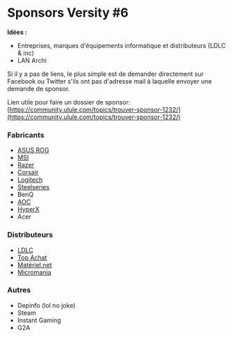 Sponsors Versity #6
===

**Idées :**
- Entreprises, marques d'équipements informatique et distributeurs (LDLC & inc)
- LAN Archi

Si il y a pas de liens, le plus simple est de demander directement sur Facebook ou Twitter s'ils ont pas d'adresse mail à laquelle envoyer une demande de sponsor.

Lien utile pour faire un dossier de sponsor: [https://community.ulule.com/topics/trouver-sponsor-1232/](https://community.ulule.com/topics/trouver-sponsor-1232/)

### Fabricants

* [ASUS ROG](https://rog.asus.com/forum/showthread.php?27981-Sponsorship-Requests)
* [MSI](https://fr.msi.com/about/contact-us)
* [Razer](https://www.razerzone.com/fr-fr/contact-us)
* [Corsair](http://www.corsair.com/fr-fr/company/contact)
* [Logitech](https://www.logitech.fr/fr-fr/contact)
* [Steelseries](https://www.facebook.com/SteelSeriesFrance/)
* BenQ
* [AOC](http://eu.aoc.com/fr/contact)
* [HyperX](https://www.kingston.com/fr/company/contacts)
* Acer

### Distributeurs

* [LDLC](https://www.ldlc.com/faq/n1784/partenariat-sponsoring/)
* [Top Achat](https://www.topachat.com/pages/avotreservice_cat_est_accueil_puis_service_est_contact.html)
* [Matériel.net](https://www.materiel.net/minisites/nous_contacter/)
* [Micromania](https://www.facebook.com/MicromaniaFr/)

### Autres

* Depinfo (lol no joke)
* Steam
* Instant Gaming
* G2A
